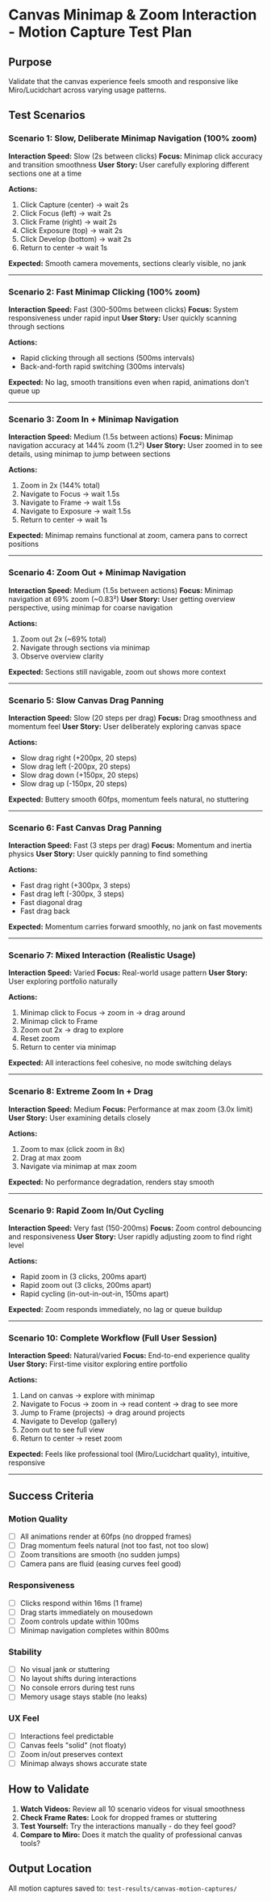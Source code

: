 # Canvas Minimap & Zoom Interaction - Motion Capture Test Plan

## Purpose
Validate that the canvas experience feels smooth and responsive like Miro/Lucidchart across varying usage patterns.

## Test Scenarios

### Scenario 1: Slow, Deliberate Minimap Navigation (100% zoom)
**Interaction Speed:** Slow (2s between clicks)
**Focus:** Minimap click accuracy and transition smoothness
**User Story:** User carefully exploring different sections one at a time

**Actions:**
1. Click Capture (center) → wait 2s
2. Click Focus (left) → wait 2s
3. Click Frame (right) → wait 2s
4. Click Exposure (top) → wait 2s
5. Click Develop (bottom) → wait 2s
6. Return to center → wait 1s

**Expected:** Smooth camera movements, sections clearly visible, no jank

---

### Scenario 2: Fast Minimap Clicking (100% zoom)
**Interaction Speed:** Fast (300-500ms between clicks)
**Focus:** System responsiveness under rapid input
**User Story:** User quickly scanning through sections

**Actions:**
- Rapid clicking through all sections (500ms intervals)
- Back-and-forth rapid switching (300ms intervals)

**Expected:** No lag, smooth transitions even when rapid, animations don't queue up

---

### Scenario 3: Zoom In + Minimap Navigation
**Interaction Speed:** Medium (1.5s between actions)
**Focus:** Minimap navigation accuracy at 144% zoom (1.2²)
**User Story:** User zoomed in to see details, using minimap to jump between sections

**Actions:**
1. Zoom in 2x (144% total)
2. Navigate to Focus → wait 1.5s
3. Navigate to Frame → wait 1.5s
4. Navigate to Exposure → wait 1.5s
5. Return to center → wait 1s

**Expected:** Minimap remains functional at zoom, camera pans to correct positions

---

### Scenario 4: Zoom Out + Minimap Navigation
**Interaction Speed:** Medium (1.5s between actions)
**Focus:** Minimap navigation at 69% zoom (~0.83²)
**User Story:** User getting overview perspective, using minimap for coarse navigation

**Actions:**
1. Zoom out 2x (~69% total)
2. Navigate through sections via minimap
3. Observe overview clarity

**Expected:** Sections still navigable, zoom out shows more context

---

### Scenario 5: Slow Canvas Drag Panning
**Interaction Speed:** Slow (20 steps per drag)
**Focus:** Drag smoothness and momentum feel
**User Story:** User deliberately exploring canvas space

**Actions:**
- Slow drag right (+200px, 20 steps)
- Slow drag left (-200px, 20 steps)
- Slow drag down (+150px, 20 steps)
- Slow drag up (-150px, 20 steps)

**Expected:** Buttery smooth 60fps, momentum feels natural, no stuttering

---

### Scenario 6: Fast Canvas Drag Panning
**Interaction Speed:** Fast (3 steps per drag)
**Focus:** Momentum and inertia physics
**User Story:** User quickly panning to find something

**Actions:**
- Fast drag right (+300px, 3 steps)
- Fast drag left (-300px, 3 steps)
- Fast diagonal drag
- Fast drag back

**Expected:** Momentum carries forward smoothly, no jank on fast movements

---

### Scenario 7: Mixed Interaction (Realistic Usage)
**Interaction Speed:** Varied
**Focus:** Real-world usage pattern
**User Story:** User exploring portfolio naturally

**Actions:**
1. Minimap click to Focus → zoom in → drag around
2. Minimap click to Frame
3. Zoom out 2x → drag to explore
4. Reset zoom
5. Return to center via minimap

**Expected:** All interactions feel cohesive, no mode switching delays

---

### Scenario 8: Extreme Zoom In + Drag
**Interaction Speed:** Medium
**Focus:** Performance at max zoom (3.0x limit)
**User Story:** User examining details closely

**Actions:**
1. Zoom to max (click zoom in 8x)
2. Drag at max zoom
3. Navigate via minimap at max zoom

**Expected:** No performance degradation, renders stay smooth

---

### Scenario 9: Rapid Zoom In/Out Cycling
**Interaction Speed:** Very fast (150-200ms)
**Focus:** Zoom control debouncing and responsiveness
**User Story:** User rapidly adjusting zoom to find right level

**Actions:**
- Rapid zoom in (3 clicks, 200ms apart)
- Rapid zoom out (3 clicks, 200ms apart)
- Rapid cycling (in-out-in-out-in, 150ms apart)

**Expected:** Zoom responds immediately, no lag or queue buildup

---

### Scenario 10: Complete Workflow (Full User Session)
**Interaction Speed:** Natural/varied
**Focus:** End-to-end experience quality
**User Story:** First-time visitor exploring entire portfolio

**Actions:**
1. Land on canvas → explore with minimap
2. Navigate to Focus → zoom in → read content → drag to see more
3. Jump to Frame (projects) → drag around projects
4. Navigate to Develop (gallery)
5. Zoom out to see full view
6. Return to center → reset zoom

**Expected:** Feels like professional tool (Miro/Lucidchart quality), intuitive, responsive

---

## Success Criteria

### Motion Quality
- [ ] All animations render at 60fps (no dropped frames)
- [ ] Drag momentum feels natural (not too fast, not too slow)
- [ ] Zoom transitions are smooth (no sudden jumps)
- [ ] Camera pans are fluid (easing curves feel good)

### Responsiveness
- [ ] Clicks respond within 16ms (1 frame)
- [ ] Drag starts immediately on mousedown
- [ ] Zoom controls update within 100ms
- [ ] Minimap navigation completes within 800ms

### Stability
- [ ] No visual jank or stuttering
- [ ] No layout shifts during interactions
- [ ] No console errors during test runs
- [ ] Memory usage stays stable (no leaks)

### UX Feel
- [ ] Interactions feel predictable
- [ ] Canvas feels "solid" (not floaty)
- [ ] Zoom in/out preserves context
- [ ] Minimap always shows accurate state

## How to Validate

1. **Watch Videos:** Review all 10 scenario videos for visual smoothness
2. **Check Frame Rates:** Look for dropped frames or stuttering
3. **Test Yourself:** Try the interactions manually - do they feel good?
4. **Compare to Miro:** Does it match the quality of professional canvas tools?

## Output Location
All motion captures saved to: `test-results/canvas-motion-captures/`

